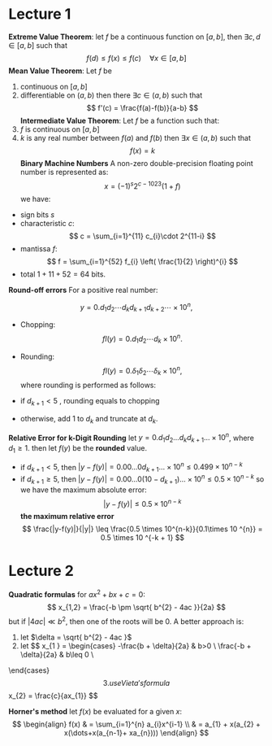 # Lecture 1
**Extreme Value Theorem**: let $f$ be a continuous function on $[a,b]$, then $\exists c,d\in [a,b]$  such that $$
f(d) \leq f(x)\leq f(c)\quad \forall x \in [a,b]
$$
**Mean Value Theorem**: Let $f$ be 
1. continuous on $[a,b]$
2. differentiable on $(a,b)$
then there $\exists c\in (a,b)$ such that $$
f'(c) = \frac{f(a)-f(b)}{a-b}
$$
**Intermediate Value Theorem**:
Let $f$ be a function such that:
3. $f$ is continuous on $[a,b]$
4. $k$ is any real number between $f(a)$ and $f(b)$
then $\exists x \in(a,b)$ such that $$
f(x) = k
$$
**Binary Machine Numbers**
A non-zero double-precision floating point number is represented as: $$
x = (-1)^{s}2^{c-1023}(1+f)
$$
we have:
- sign bits $s$
- characteristic $c$: $$
c = \sum_{i=1}^{11} c_{i}\cdot 2^{11-i}
$$
- mantissa $f$: $$
f = \sum_{i=1}^{52} f_{i} \left( \frac{1}{2} \right)^{i}
$$
- total $1+11+ 52 = 64$ bits.

**Round-off errors**
For a positive real number:

$$y = 0.d_1d_2\cdots d_kd_{k+1}d_{k+2}\cdots \times 10^n,$$

- Chopping:
$$fl(y) = 0.d_1d_2\cdots d_k \times 10^n.$$

- Rounding:
$$fl(y) = 0.\delta_1\delta_2\cdots\delta_k \times 10^n,$$
where rounding is performed as follows:
- if $d_{k+1} < 5$ , rounding equals to chopping
- otherwise, add $1$ to $d_{k}$ and truncate at $d_{k}$.

**Relative Error for k-Digit Rounding**
let $y = 0.d_{1}d_{2}\dots d_{k}d_{k+1}\dots \times 10^{n}$, where $d_{1} \geq 1$. then let $f(y)$ be the **rounded** value.
- if $d_{k+1}<5$, then $|y-f(y)| = 0.00\dots 0d_{k+1}\dots \times 10^{n}\leq 0.499 \times 10^{n-k}$ 
- if $d_{k+1} \geq 5$, then $|y-f(y)| = 0.00\dots 0 (10-d_{k+1})\dots \times 10^{n}\leq 0.5 \times 10^{n-k}$
so we have the maximum absolute error: $$
|y -f (y)|\leq 0.5 \times 10^{n-k}
$$
**the maximum relative error** $$
\frac{|y-f(y)|}{|y|} \leq \frac{0.5 \times 10^{n-k}}{0.1\times 10 ^{n}} = 0.5 \times 10 ^{-k + 1}
$$
# Lecture 2
**Quadratic formulas** for $ax^{2 }+ bx + c = 0$:
$$
x_{1,2} = \frac{-b \pm \sqrt{ b^{2} - 4ac }}{2a}
$$
but if $|4ac| \ll b^{2}$, then one of the roots will be $0$. A better approach is:
1. let $\delta  = \sqrt{ b^{2} - 4ac }$
2. let $$
x_{1 } = \begin{cases}
-\frac{b + \delta}{2a} & b>0 \\
\frac{-b + \delta}{2a} & b\leq 0 \\

\end{cases}
$$
3. use Vieta's formula $$
x_{2} = \frac{c}{ax_{1}}
$$

**Horner's method**
let $f(x)$ be evaluated for a given $x$:
$$
\begin{align}
f(x)  & = \sum_{i=1}^{n} a_{i}x^{i-1} \\
 &  = a_{1} + x(a_{2} + x(\dots+x(a_{n-1}+ xa_{n}))) 
\end{align}
$$
